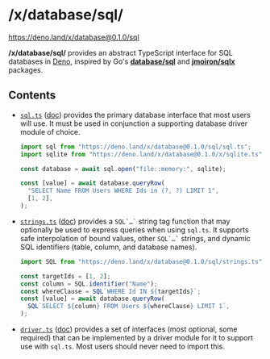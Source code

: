 # /x/database/sql/

https://deno.land/x/database@0.1.0/sql

**/x/database/sql/** provides an abstract TypeScript interface for SQL databases
in [Deno], inspired by Go's
[**database/sql**](https://golang.org/pkg/database/sql/) and
[**jmoiron/sqlx**](https://pkg.go.dev/github.com/jmoiron/sqlx) packages.

[Deno]: https://deno.land/

## Contents

- [`sql.ts`](./sql.ts)
  ([doc](https://doc.deno.land/https/deno.land/x/database/sql/sql.ts)) provides
  the primary database interface that most users will use. It must be used in
  conjunction a supporting database driver module of choice.

  ```ts
  import sql from "https://deno.land/x/database@0.1.0/sql/sql.ts";
  import sqlite from "https://deno.land/x/database@0.1.0/x/sqlite.ts";

  const database = await sql.open("file::memory:", sqlite);

  const [value] = await database.queryRow(
    "SELECT Name FROM Users WHERE Ids in (?, ?) LIMIT 1",
    [1, 2],
  );
  ```

- [`strings.ts`](./strings.ts)
  ([doc](https://doc.deno.land/https/deno.land/x/database/sql/strings.ts))
  provides a <code>SQL\`…\`</code> string tag function that may optionally be
  used to express queries when using `sql.ts`. It supports safe interpolation of
  bound values, other <code>SQL\`…\`</code> strings, and dynamic SQL identifiers
  (table, column, and database names).

  ```ts
  import SQL from "https://deno.land/x/database@0.1.0/sql/strings.ts";

  const targetIds = [1, 2];
  const column = SQL.identifier("Name");
  const whereClause = SQL`WHERE Id IN ${targetIds}`;
  const [value] = await database.queryRow(
    SQL`SELECT ${column} FROM Users ${whereClause} LIMIT 1`,
  );
  ```

- [`driver.ts`](./driver.ts)
  ([doc](https://doc.deno.land/https/deno.land/x/database/sql/driver.ts))
  provides a set of interfaces (most optional, some required) that can be
  implemented by a driver module for it to support use with `sql.ts`. Most users
  should never need to import this.
